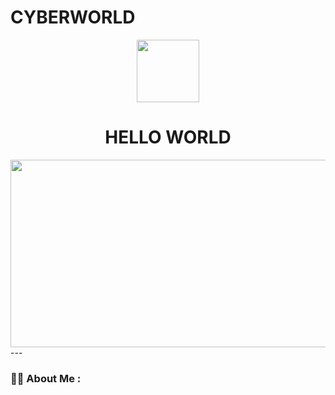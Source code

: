 # CYBERWORLD
<div id="header" align="center">
  <img src="https://instagram.fykz1-2.fna.fbcdn.net/v/t51.2885-19/365438328_1044615183367018_774699347272170756_n.jpg?stp=dst-jpg_s320x320&_nc_ht=instagram.fykz1-2.fna.fbcdn.net&_nc_cat=110&_nc_ohc=U7Ws1i4ShXsAX-acpXn&edm=AOQ1c0wBAAAA&ccb=7-5&oh=00_AfAz5-nXiKm-btwqfIFusZj_iZHifV2qvnt21QrYW1cA5Q&oe=65438DFC&_nc_sid=8b3546" width="100"/>
</div>

<h1 align="center">
  HELLO WORLD
  
</h1>

<div align="center">
  <img src="https://media.giphy.com/media/dWesBcTLavkZuG35MI/giphy.gif" width="600" height="300"/>
</div>
---

### :woman_technologist: About Me :
